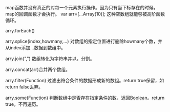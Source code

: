 

map函数并没有真正的对每一个元素执行操作。因为只有当下标存在的时候，map的回调函数才会执行。
var arr=[...Array(10)]; 这种空数组就能够被高阶函数循环。

arry.forEach()

arry.splice(index,howmany,...) 对数组的指定位置进行删除howmany个数，并从index添加...数据到数组中。

arry.join(",") 数组转化为字符串并以，分割。

arry.concat(arr)合并两个数组。

arry.filter(Function) 过滤出符合条件的数据形成新的数组。return true保留，如return false丢弃。

arry.some(Function) 判断数组中是否存在指定条件的数，返回Boolean。return true，不再遍历。

